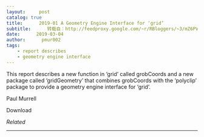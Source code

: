 ```yaml
---
layout:     post
catalog: true
title:      2019-01 A Geometry Engine Interface for ‘grid’
subtitle:      转载自：http://feedproxy.google.com/~r/RBloggers/~3/mZ6PVhjnIw4/
date:      2019-03-04
author:      pmur002
tags:
    - report describes
    - geometry engine interface
---
```






This report describes a new function in ‘grid’ called grobCoords and a new package called ‘gridGeometry’ that combines grobCoords with the ‘polyclip’ package to provide a geometry engine interface for ‘grid’. 

Paul Murrell

Download


*Related*








---
